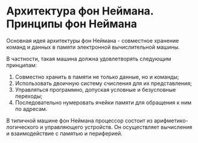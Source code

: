 # Архитектура фон Неймана. Принципы фон Неймана

Основная идея архитектуры фон Неймана - совместное хранение команд и данных в
памяти электронной вычислительной машины.

В частности, такая машина должна удовлетворять следующим принципам:

1. Совместно хранить в памяти не только данные, но и команды;
2. Использовать двоичную систему счисления для их представления;
3. Управляться программно, допуская условные и безусловные переходы;
4. Последовательно нумеровать ячейки памяти для обращения к ним по адресам.

В типичной машине фон Неймана процессор состоит из арифметико-логического и
управляющего устройств. Он осуществляет вычисления и взаимодействие с памятью
и периферией.
